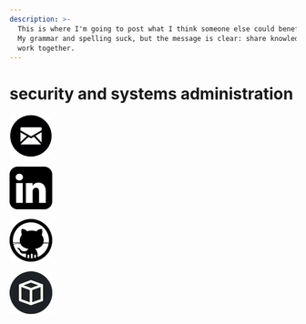 ```yaml
---
description: >-
  This is where I'm going to post what I think someone else could benefit from.
  My grammar and spelling suck, but the message is clear: share knowledge and
  work together.
---
```


# security and systems administration

![\[ n.t.burchfield-at-gmail.com \]](.gitbook/assets/email_icon.png)

![\[ https://www.linkedin.com/in/nathanburchfield \]](.gitbook/assets/linkedin.png)

![\[ https://github.com/burmat \]](.gitbook/assets/github.png)

![\[ https://www.hackthebox.eu/profile/1453 \]](.gitbook/assets/hackthebox%20%281%29.png)

  




